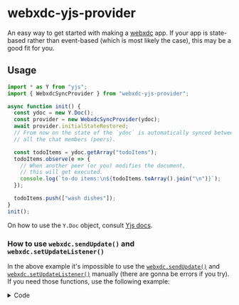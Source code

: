 # webxdc-yjs-provider

An easy way to get started with making a [webxdc](https://webxdc.org) app.
If your app is state-based rather than event-based (which is most likely the case), this may be a good fit for you.

## Usage

```javascript
import * as Y from "yjs";
import { WebxdcSyncProvider } from "webxdc-yjs-provider";

async function init() {
  const ydoc = new Y.Doc();
  const provider = new WebxdcSyncProvider(ydoc);
  await provider.initialStateRestored;
  // From now on the state of the `ydoc` is automatically synced between
  // all the chat members (peers).

  const todoItems = ydoc.getArray("todoItems");
  todoItems.observe(e => {
    // When another peer (or you) modifies the document,
    // this will get executed.
    console.log(`to-do items:\n${todoItems.toArray().join("\n")}`);
  });

  todoItems.push(["wash dishes"]);
}
init();
```

On how to use the `Y.Doc` object, consult [Yjs docs](https://github.com/yjs/yjs/#api).

### How to use `webxdc.sendUpdate()` and `webxdc.setUpdateListener()`

In the above example it's impossible to use the [`webxdc.sendUpdate()`](https://docs.webxdc.org/spec.html#sendupdate) and [`webxdc.setUpdateListener()`](https://docs.webxdc.org/spec.html#setupdatelistener) manually (there are gonna be errors if you try).
If you need those functions, use the following example:

<details><summary>Code</summary>

```javascript
import * as Y from "yjs";
import { serializeUpdate, deserializeUpdate } from "webxdc-yjs-provider";
// Note the different file.
import { WebxdcSyncProvider } from "webxdc-yjs-provider/initWebxdcSyncProviderGeneric";

const ydoc = new Y.Doc();
const provider = new WebxdcSyncProvider(
  ydoc,
  serializeUpdate,
  deserializeUpdate,
  (outgoingSerializedYjsUpdate) => {
    webxdc.sendUpdate({
      payload: {
        serializedYjsUpdate: outgoingSerializedYjsUpdate,
        myPayload: undefined,
      },
    }, "Document changed");
  },
);
const initialStateRestored = webxdc.setUpdateListener(update => {
  if (update.payload?.serializedYjsUpdate) {
    provider.onIncomingYjsUpdate(update.payload.serializedYjsUpdate);
  }
  if (update.payload?.myPayload) {
    // handleMyPayload(update.payload.myPayload);
  }
});
// Reassign this in order to not send each update immediately
// provider.onNeedToSendLocalUpdates = () => {};
// sendButton.addEventListener("click", () => {
//   provider.sendUnsentLocalUpdates();
// });

// ...
webxdc.sendUpdate({
  payload: {
    serializedYjsUpdate: undefined,
    myPayload: "some data",
  },
  info: "some info",
  summary: "some summary",
  document: "some document name",
}, "My update");
```

</details>

